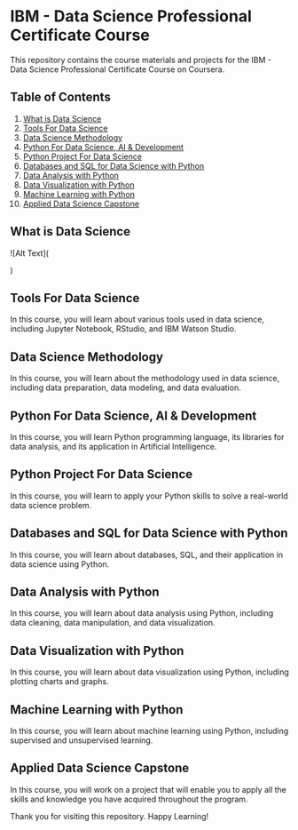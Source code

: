 # IBM - Data Science Professional Certificate Course

This repository contains the course materials and projects for the IBM - Data Science Professional Certificate Course on Coursera.

## Table of Contents

1. [What is Data Science](#what-is-data-science)
2. [Tools For Data Science](#tools-for-data-science)
3. [Data Science Methodology](#data-science-methodology)
4. [Python For Data Science, AI & Development](#python-for-data-science-ai--development)
5. [Python Project For Data Science](#python-project-for-data-science)
6. [Databases and SQL for Data Science with Python](#databases-and-sql-for-data-science-with-python)
7. [Data Analysis with Python](#data-analysis-with-python)
8. [Data Visualization with Python](#data-visualization-with-python)
9. [Machine Learning with Python](#machine-learning-with-python)
10. [Applied Data Science Capstone](#applied-data-science-capstone)

## What is Data Science

![Alt Text](<div data-iframe-width="150" data-iframe-height="270" data-share-badge-id="87a39d7c-0cd7-4526-8bc5-a8a3130020bb" data-share-badge-host="https://www.credly.com"></div><script type="text/javascript" async src="//cdn.credly.com/assets/utilities/embed.js"></script>)


## Tools For Data Science

In this course, you will learn about various tools used in data science, including Jupyter Notebook, RStudio, and IBM Watson Studio.

## Data Science Methodology

In this course, you will learn about the methodology used in data science, including data preparation, data modeling, and data evaluation.

## Python For Data Science, AI & Development

In this course, you will learn Python programming language, its libraries for data analysis, and its application in Artificial Intelligence.

## Python Project For Data Science

In this course, you will learn to apply your Python skills to solve a real-world data science problem.

## Databases and SQL for Data Science with Python

In this course, you will learn about databases, SQL, and their application in data science using Python.

## Data Analysis with Python

In this course, you will learn about data analysis using Python, including data cleaning, data manipulation, and data visualization.

## Data Visualization with Python

In this course, you will learn about data visualization using Python, including plotting charts and graphs.

## Machine Learning with Python

In this course, you will learn about machine learning using Python, including supervised and unsupervised learning.

## Applied Data Science Capstone

In this course, you will work on a project that will enable you to apply all the skills and knowledge you have acquired throughout the program.

Thank you for visiting this repository. Happy Learning!

